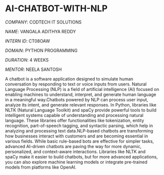 # AI-CHATBOT-WITH-NLP

*COMPANY*: CODTECH IT SOLUTIONS

*NAME*: VANGALA ADITHYA REDDY 

*INTERN ID*: CT08OAW

*DOMAIN*: PYTHON PROGRAMMING

*DURATION*: 4 WEEKS

*MENTOR*: NEELA SANTOSH

A chatbot is a software application designed to simulate human conversation by responding to text or voice inputs from users. Natural Language Processing (NLP) is a field of artificial intelligence (AI) focused on enabling machines to understand, interpret, and generate human language in a meaningful way.Chatbots powered by NLP can process user input, analyze its intent, and generate relevant responses. In Python, libraries like NLTK (Natural Language Toolkit) and spaCy provide powerful tools to build intelligent systems capable of understanding and processing natural language. These libraries offer functionalities like tokenization, entity recognition, part-of-speech tagging, and syntactic parsing, which help in analyzing and processing text data.NLP-based chatbots are transforming how businesses interact with customers and are becoming essential in various fields. While basic rule-based bots are effective for simpler tasks, advanced AI-driven chatbots are paving the way for more dynamic, personalized, and context-aware interactions. Libraries like NLTK and spaCy make it easier to build chatbots, but for more advanced applications, you can also explore machine learning models or integrate pre-trained models from platforms like OpenAI.
